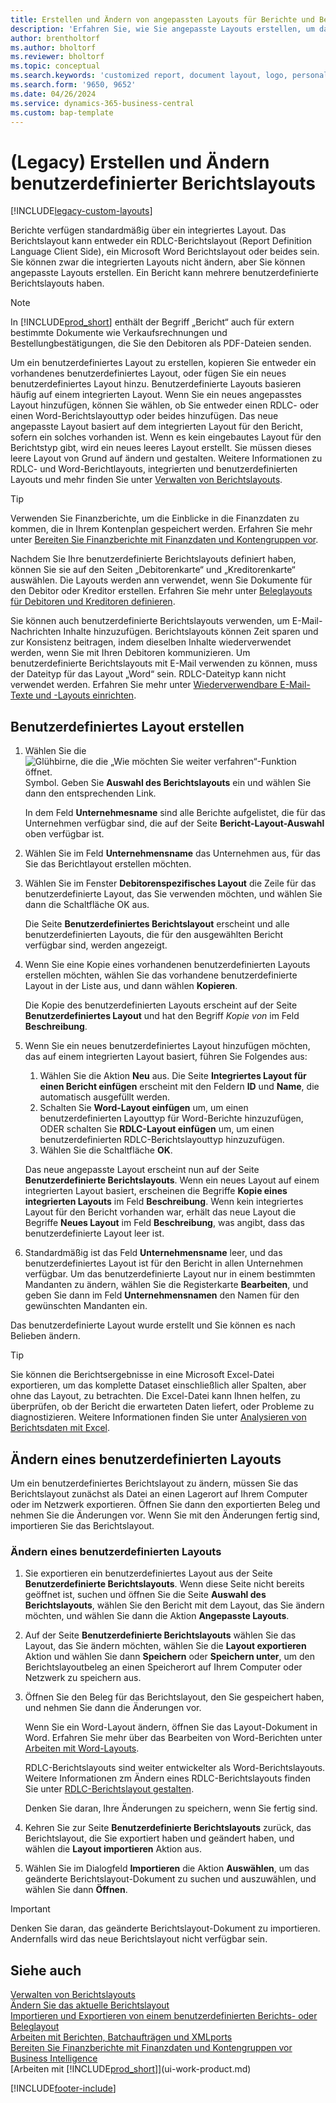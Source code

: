 ```yaml
---
title: Erstellen und Ändern von angepassten Layouts für Berichte und Belege
description: 'Erfahren Sie, wie Sie angepasste Layouts erstellen, um das Erscheinungsbild eines Berichts beim Anzeigen, Drucken oder Speichern zu personalisieren.'
author: brentholtorf
ms.author: bholtorf
ms.reviewer: bholtorf
ms.topic: conceptual
ms.search.keywords: 'customized report, document layout, logo, personalize'
ms.search.form: '9650, 9652'
ms.date: 04/26/2024
ms.service: dynamics-365-business-central
ms.custom: bap-template
---
```

# <a name="legacy-create-and-modify-custom-report-layouts"></a>(Legacy) Erstellen und Ändern benutzerdefinierter Berichtslayouts

[!INCLUDE[legacy-custom-layouts](includes/legacy-custom-layouts.md)]

Berichte verfügen standardmäßig über ein integriertes Layout. Das Berichtslayout kann entweder ein RDLC-Berichtslayout (Report Definition Language Client Side), ein Microsoft Word Berichtslayout oder beides sein. Sie können zwar die integrierten Layouts nicht ändern, aber Sie können angepasste Layouts erstellen. Ein Bericht kann mehrere benutzerdefinierte Berichtslayouts haben.

> [!NOTE]  
> In [!INCLUDE[prod_short](includes/prod_short.md)] enthält der Begriff „Bericht“ auch für extern bestimmte Dokumente wie Verkaufsrechnungen und Bestellungbestätigungen, die Sie den Debitoren als PDF-Dateien senden.

Um ein benutzerdefiniertes Layout zu erstellen, kopieren Sie entweder ein vorhandenes benutzerdefiniertes Layout, oder fügen Sie ein neues benutzerdefiniertes Layout hinzu. Benutzerdefinierte Layouts basieren häufig auf einem integrierten Layout. Wenn Sie ein neues angepasstes Layout hinzufügen, können Sie wählen, ob Sie entweder einen RDLC- oder einen Word-Berichtslayouttyp oder beides hinzufügen. Das neue angepasste Layout basiert auf dem integrierten Layout für den Bericht, sofern ein solches vorhanden ist. Wenn es kein eingebautes Layout für den Berichtstyp gibt, wird ein neues leeres Layout erstellt. Sie müssen dieses leere Layout von Grund auf ändern und gestalten. Weitere Informationen zu RDLC- und Word-Berichtlayouts, integrierten und benutzerdefinierten Layouts und mehr finden Sie unter [Verwalten von Berichtslayouts](ui-manage-report-layouts.md).  

> [!TIP]
> Verwenden Sie Finanzberichte, um die Einblicke in die Finanzdaten zu kommen, die in Ihrem Kontenplan gespeichert werden. Erfahren Sie mehr unter [Bereiten Sie Finanzberichte mit Finanzdaten und Kontengruppen vor](bi-how-work-account-schedule.md).

Nachdem Sie Ihre benutzerdefinierte Berichtslayouts definiert haben, können Sie sie auf den Seiten „Debitorenkarte“ und „Kreditorenkarte“ auswählen. Die Layouts werden ann verwendet, wenn Sie Dokumente für den Debitor oder Kreditor erstellen. Erfahren Sie mehr unter [Beleglayouts für Debitoren und Kreditoren definieren](ui-define-customer-vendor-document-layouts.md).

Sie können auch benutzerdefinierte Berichtslayouts verwenden, um E-Mail-Nachrichten Inhalte hinzuzufügen. Berichtslayouts können Zeit sparen und zur Konsistenz beitragen, indem dieselben Inhalte wiederverwendet werden, wenn Sie mit Ihren Debitoren kommunizieren. Um benutzerdefinierte Berichtslayouts mit E-Mail verwenden zu können, muss der Dateityp für das Layout „Word“ sein. RDLC-Dateityp kann nicht verwendet werden. Erfahren Sie mehr unter [Wiederverwendbare E-Mail-Texte und -Layouts einrichten](admin-how-setup-email.md#set-up-reusable-email-texts-and-layouts).

## <a name="create-a-custom-layout"></a>Benutzerdefiniertes Layout erstellen

1. Wählen Sie die ![Glühbirne, die die „Wie möchten Sie weiter verfahren“-Funktion öffnet.](media/ui-search/search_small.png "Wie möchten Sie weiter verfahren?") Symbol. Geben Sie **Auswahl des Berichtslayouts** ein und wählen Sie dann den entsprechenden Link.

    In dem Feld **Unternehmesname** sind alle Berichte aufgelistet, die für das Unternehmen verfügbar sind, die auf der Seite **Bericht-Layout-Auswahl** oben verfügbar ist.
2. Wählen Sie im Feld **Unternehmensname** das Unternehmen aus, für das Sie das Berichtlayout erstellen möchten.
3. Wählen Sie im Fenster **Debitorenspezifisches Layout** die Zeile für das benutzerdefinierte Layout, das Sie verwenden möchten, und wählen Sie dann die Schaltfläche OK aus.  

   Die Seite **Benutzerdefiniertes Berichtslayout** erscheint und alle benutzerdefinierten Layouts, die für den ausgewählten Bericht verfügbar sind, werden angezeigt.
4. Wenn Sie eine Kopie eines vorhandenen benutzerdefinierten Layouts erstellen möchten, wählen Sie das vorhandene benutzerdefinierte Layout in der Liste aus, und dann wählen **Kopieren**.  

   Die Kopie des benutzerdefinierten Layouts erscheint auf der Seite **Benutzerdefiniertes Layout** und hat den Begriff *Kopie von* im Feld **Beschreibung**.
5. Wenn Sie ein neues benutzerdefiniertes Layout hinzufügen möchten, das auf einem integrierten Layout basiert, führen Sie Folgendes aus:  
   1. Wählen Sie die Aktion **Neu** aus. Die Seite **Integriertes Layout für einen Bericht einfügen** erscheint mit den Feldern  **ID** und **Name**, die automatisch ausgefüllt werden.
   2. Schalten Sie **Word-Layout einfügen** um, um einen benutzerdefinierten Layouttyp für Word-Berichte hinzuzufügen, ODER schalten Sie **RDLC-Layout einfügen** um, um einen benutzerdefinierten RDLC-Berichtslayouttyp hinzuzufügen.
   4. Wählen Sie die Schaltfläche **OK**.  

    Das neue angepasste Layout erscheint nun auf der Seite **Benutzerdefinierte Berichtslayouts**. Wenn ein neues Layout auf einem integrierten Layout basiert, erscheinen die Begriffe **Kopie eines integrierten Layouts** im Feld **Beschreibung**. Wenn kein integriertes Layout für den Bericht vorhanden war, erhält das neue Layout die Begriffe **Neues Layout** im Feld **Beschreibung**, was angibt, dass das benutzerdefinierte Layout leer ist.
6. Standardmäßig ist das Feld **Unternehmensname** leer, und das benutzerdefiniertes Layout ist für den Bericht in allen Unternehmen verfügbar. Um das benutzerdefinierte Layout nur in einem bestimmten Mandanten zu ändern, wählen Sie die Registerkarte **Bearbeiten**, und geben Sie dann im Feld **Unternehmensnamen** den Namen für den gewünschten Mandanten ein.

Das benutzerdefinierte Layout wurde erstellt und Sie können es nach Belieben ändern.

> [!TIP]
> Sie können die Berichtsergebnisse in eine Microsoft Excel-Datei exportieren, um das komplette Dataset einschließlich aller Spalten, aber ohne das Layout, zu betrachten. Die Excel-Datei kann Ihnen helfen, zu überprüfen, ob der Bericht die erwarteten Daten liefert, oder Probleme zu diagnostizieren. Weitere Informationen finden Sie unter [Analysieren von Berichtsdaten mit Excel](report-analyze-excel.md).

## <a name="modifying-a-custom-layout"></a><a name="ModifyCustomLayout"></a>Ändern eines benutzerdefinierten Layouts

Um ein benutzerdefiniertes Berichtslayout zu ändern, müssen Sie das Berichtslayout zunächst als Datei an einen Lagerort auf Ihrem Computer oder im Netzwerk exportieren. Öffnen Sie dann den exportierten Beleg und nehmen Sie die Änderungen vor. Wenn Sie mit den Änderungen fertig sind, importieren Sie das Berichtslayout.

### <a name="modify-a-custom-layout"></a>Ändern eines benutzerdefinierten Layouts

1. Sie exportieren ein benutzerdefiniertes Layout aus der Seite **Benutzerdefinierte Berichtslayouts**. Wenn diese Seite nicht bereits geöffnet ist, suchen und öffnen Sie die Seite **Auswahl des Berichtslayouts**, wählen Sie den Bericht mit dem Layout, das Sie ändern möchten, und wählen Sie dann die Aktion **Angepasste Layouts**.  
2. Auf der Seite **Benutzerdefinierte Berichtslayouts** wählen Sie das Layout, das Sie ändern möchten, wählen Sie die **Layout exportieren** Aktion und wählen Sie dann **Speichern** oder **Speichern unter**, um den Berichtslayoutbeleg an einen Speicherort auf Ihrem Computer oder Netzwerk zu speichern aus.  
3. Öffnen Sie den Beleg für das Berichtslayout, den Sie gespeichert haben, und nehmen Sie dann die Änderungen vor.

   Wenn Sie ein Word-Layout ändern, öffnen Sie das Layout-Dokument in Word. Erfahren Sie mehr über das Bearbeiten von Word-Berichten unter [Arbeiten mit Word-Layouts](ui-how-add-fields-word-report-layout.md)<!--the next section [Making Changes to the Report Layout](ui-how-create-custom-report-layout.md#MakeChangesToLayout)-->.

   RDLC-Berichtslayouts sind weiter entwickelter als Word-Berichtslayouts. Weitere Informationen zm Ändern eines RDLC-Berichtslayouts finden Sie unter [RDLC-Berichtslayout gestalten](/dynamics-nav/Designing-RDLC-Report-Layouts).

   Denken Sie daran, Ihre Änderungen zu speichern, wenn Sie fertig sind.

4. Kehren Sie zur Seite **Benutzerdefinierte Berichtslayouts** zurück, das Berichtslayout, die Sie exportiert haben und geändert haben, und wählen die **Layout importieren** Aktion aus.  

5. Wählen Sie im Dialogfeld **Importieren** die Aktion **Auswählen**, um das geänderte Berichtslayout-Dokument zu suchen und auszuwählen, und wählen Sie dann **Öffnen**.

> [!IMPORTANT]
> Denken Sie daran, das geänderte Berichtslayout-Dokument zu importieren. Andernfalls wird das neue Berichtslayout nicht verfügbar sein.

<!--
## <a name="create-and-modify-custom-report-layouts"></a><a name="MakeChangesToLayout"></a>Create and modify custom report layouts

To make general formatting and layout changes, such as changing text font, adding and modifying a table, or removing a data field, just use the basic editing features of Word like you do with any Word document.

If you're designing a Word report layout from scratch or adding new data fields, then start by adding a table that includes rows and columns that will eventually hold the data fields.

> [!TIP]  
> Show the table gridlines so that you see the boundaries of table cells. Remember to hide the gridlines when you're done editing. To show or hide table gridlines, select the table, and then under **Layout** on the **Table** tab, choose **View Gridlines**.

### <a name="embedding-fonts-in-word-layouts-for-consistency"></a>Embedding fonts in Word layouts for consistency

To ensure that reports always display and print with the intended fonts, wherever users open or print the reports, you can embed the fonts in the Word document. However, embedding fonts can significantly increase the size of the Word files. Learn more about embedding fonts in Word at [Embed fonts in Word, PowerPoint, or Excel](https://support.office.com/article/Embed-fonts-in-Word-PowerPoint-or-Excel-cb3982aa-ea76-4323-b008-86670f222dbc).

### <a name="removing-label-and-data-fields-in-word-layouts"></a><a name="RemoveField"></a>Removing label and data fields in Word layouts

 Label and data fields of a report are contained in content controls in Word. The following figure illustrates a content control when it's selected in the Word document.  

 ![Content control for field in Word report layout.](media/nav_wordreportlayouts_contentcontrol.png "NAV_WordReportLayouts_ContentControl")  

 The name of the label or data field name displays in the content control. In the example, the field name is CompanyAddr1.  

### <a name="to-remove-a-label-or-data-field"></a>To remove a label or data field

1. Right-click the field you want to delete, then choose **Remove Content Control**.  

     The content control is removed, but the field name remains as text.  

2. Delete the remaining text as needed.  

### <a name="adding-data-fields"></a>Adding data fields

Adding data fields from a report dataset is more advanced and requires some knowledge of the report dataset. Learn more about adding fields for data, labels, and images at [Add Fields to a Word Report Layout](ui-how-add-fields-word-report-layout.md).  -->

## <a name="see-also"></a>Siehe auch

[Verwalten von Berichtslayouts](ui-manage-report-layouts.md)  
[Ändern Sie das aktuelle Berichtslayout](ui-how-change-layout-currently-used-report.md)  
[Importieren und Exportieren von einem benutzerdefinierten Berichts- oder Beleglayout](ui-how-import-and-export-report-layout.md)  
[Arbeiten mit Berichten, Batchaufträgen und XMLports](ui-work-report.md)  
[Bereiten Sie Finanzberichte mit Finanzdaten und Kontengruppen vor](bi-how-work-account-schedule.md)  
[Business Intelligence](bi.md)  
[Arbeiten mit [!INCLUDE[prod_short](includes/prod_short.md)]](ui-work-product.md)  

[!INCLUDE[footer-include](includes/footer-banner.md)]
